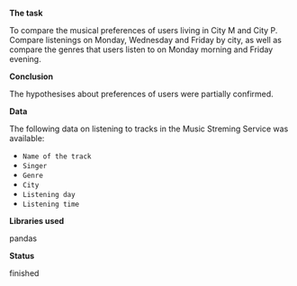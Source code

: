 **The task**

To compare the musical preferences of users living in City M and City P. Compare listenings on Monday, Wednesday and Friday by city, as well as compare the genres that users listen to on Monday morning and Friday evening.

**Conclusion**

The hypothesises about preferences of users were partially confirmed.

**Data**

The following data on listening to tracks in the Music Streming Service was available:

 - `Name of the track`
 - `Singer`
 - `Genre`
 - `City`
 - `Listening day`
 - `Listening time`

**Libraries used**

pandas

**Status**

finished

